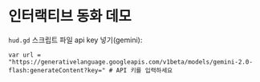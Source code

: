 # 인터랙티브 동화 데모

`hud.gd` 스크립트 파일 api key 넣기(gemini):

```gdscript
var url = "https://generativelanguage.googleapis.com/v1beta/models/gemini-2.0-flash:generateContent?key=" # API 키를 입력하세요

